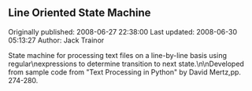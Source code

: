 ## Line Oriented State Machine 
Originally published: 2008-06-27 22:38:00 
Last updated: 2008-06-30 05:13:27 
Author: Jack Trainor 
 
State machine for processing text files on a line-by-line basis using regular\nexpressions to determine transition to next state.\n\nDeveloped from sample code from "Text Processing in Python" by David Mertz,pp. 274-280.